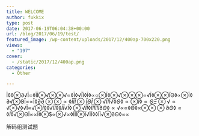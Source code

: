 ```yaml
---
title: WELCOME
author: fukkix
type: post
date: 2017-06-19T06:04:38+00:00
url: /blog/2017/06/19/test/
featured_image: /wp-content/uploads/2017/12/400ap-700x220.png
views:
  - "197"
cover:
  - /static/2017/12/400ap.png
categories:
  - Other

---
```

Ī◊◊⊗∂√Ī∝◊ĪĪ⊗√⊗⊗√∝◊Ī◊√ĪÏ◊Ī◊∝∝⊗Ī◊⊗√⊗⊗⊗∝√Ī◊⊗⊗ÏΘ◊∝⊗Ī◊∂√⊗ΘĪ∝∝Ī◊$∂∂⊗⊗∝◊ĪĪĪ⊗ÏΘĪ⊗√ĪÏÏ√◊Θ◊∝⊗Ī◊∝ΘΞ⊗√∝√$⊗√◊√Ī∝√$⊗Ī◊◊√ĪĪ◊◊ĪĪ√Ī◊⊗√ĪĪ◊ĪĪĪÏĪĪ∂Θ◊∝√$∝∝◊Θ◊∝⊗$⊗⊗∂Θ◊∝◊Ī◊$√⊗ΘĪ∝∝Ī◊⊗$∝⊗√∝◊ĪĪĪ⊗Ï√ÏĪ◊◊ĪĪ√⊗∂Θ◊∝∝

<!--more-->

<pre>解码组测试题</pre>